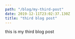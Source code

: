 ```yaml
---
path: "/blog/my-third-post"
date: 2019-12-11T23:02:37.130Z
title: "third blog post"
---
```

this is my third blog post
